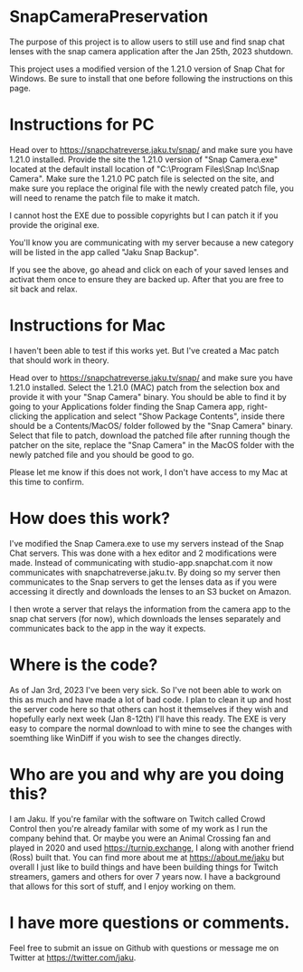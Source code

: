 # SnapCameraPreservation

The purpose of this project is to allow users to still use and find snap chat lenses with the snap camera application after the Jan 25th, 2023 shutdown.

This project uses a modified version of the 1.21.0 version of Snap Chat for Windows. Be sure to install that one before following the instructions on this page.

# Instructions for PC
Head over to https://snapchatreverse.jaku.tv/snap/ and make sure you have 1.21.0 installed. Provide the site the 1.21.0 version of "Snap Camera.exe" located at the default install location of "C:\Program Files\Snap Inc\Snap Camera". Make sure the 1.21.0 PC patch file is selected on the site, and make sure you replace the original file with the newly created patch file, you will need to rename the patch file to make it match.

I cannot host the EXE due to possible copyrights but I can patch it if you provide the original exe.

You'll know you are communicating with my server because a new category will be listed in the app called "Jaku Snap Backup".

If you see the above, go ahead and click on each of your saved lenses and activat them once to ensure they are backed up. After that you are free to sit back and relax.

# Instructions for Mac
I haven't been able to test if this works yet. But I've created a Mac patch that should work in theory. 

Head over to https://snapchatreverse.jaku.tv/snap/ and make sure you have 1.21.0 installed. Select the 1.21.0 (MAC) patch from the selection box and provide it with your "Snap Camera" binary. You should be able to find it by going to your Applications folder finding the Snap Camera app, right-clicking the application and select "Show Package Contents", inside there should be a Contents/MacOS/ folder followed by the "Snap Camera" binary. Select that file to patch, download the patched file after running though the patcher on the site, replace the "Snap Camera" in the MacOS folder with the newly patched file and you should be good to go.

Please let me know if this does not work, I don't have access to my Mac at this time to confirm.


# How does this work?

I've modified the Snap Camera.exe to use my servers instead of the Snap Chat servers. This was done with a hex editor and 2 modifications were made. Instead of communicating with studio-app.snapchat.com it now communicates with snapchatreverse.jaku.tv. By doing so my server then communicates to the Snap servers to get the lenses data as if you were accessing it directly and downloads the lenses to an S3 bucket on Amazon. 

I then wrote a server that relays the information from the camera app to the snap chat servers (for now), which downloads the lenses separately and communicates back to the app in the way it expects.  

# Where is the code?
As of Jan 3rd, 2023 I've been very sick. So I've not been able to work on this as much and have made a lot of bad code. I plan to clean it up and host the server code here so that others can host it themselves if they wish and hopefully early next week (Jan 8-12th) I'll have this ready. The EXE is very easy to compare the normal download to with mine to see the changes with soemthing like WinDiff if you wish to see the changes directly.

# Who are you and why are you doing this?

I am Jaku. If you're familar with the software on Twitch called Crowd Control then you're already familar with some of my work as I run the company behind that. Or maybe you were an Animal Crossing fan and played in 2020 and used https://turnip.exchange, I along with another friend (Ross) built that. You can find more about me at https://about.me/jaku but overall I just like to build things and have been building things for Twitch streamers, gamers and others for over 7 years now. I have a background that allows for this sort of stuff, and I enjoy working on them. 


# I have more questions or comments.
Feel free to submit an issue on Github with questions or message me on Twitter at https://twitter.com/jaku. 
